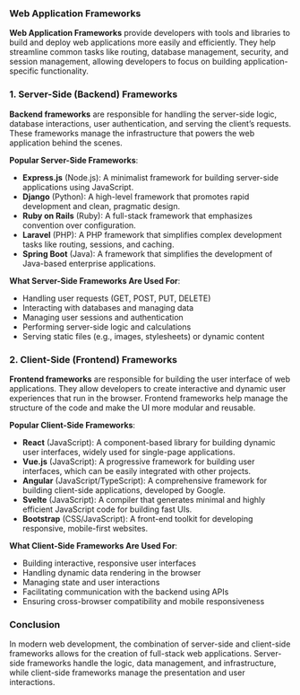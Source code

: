 ### Web Application Frameworks

**Web Application Frameworks** provide developers with tools and libraries to build and deploy web applications more easily and efficiently. They help streamline common tasks like routing, database management, security, and session management, allowing developers to focus on building application-specific functionality.

### 1. **Server-Side (Backend) Frameworks**

**Backend frameworks** are responsible for handling the server-side logic, database interactions, user authentication, and serving the client’s requests. These frameworks manage the infrastructure that powers the web application behind the scenes.

**Popular Server-Side Frameworks**:
- **Express.js** (Node.js): A minimalist framework for building server-side applications using JavaScript.
- **Django** (Python): A high-level framework that promotes rapid development and clean, pragmatic design.
- **Ruby on Rails** (Ruby): A full-stack framework that emphasizes convention over configuration.
- **Laravel** (PHP): A PHP framework that simplifies complex development tasks like routing, sessions, and caching.
- **Spring Boot** (Java): A framework that simplifies the development of Java-based enterprise applications.

**What Server-Side Frameworks Are Used For**:
- Handling user requests (GET, POST, PUT, DELETE)
- Interacting with databases and managing data
- Managing user sessions and authentication
- Performing server-side logic and calculations
- Serving static files (e.g., images, stylesheets) or dynamic content

### 2. **Client-Side (Frontend) Frameworks**

**Frontend frameworks** are responsible for building the user interface of web applications. They allow developers to create interactive and dynamic user experiences that run in the browser. Frontend frameworks help manage the structure of the code and make the UI more modular and reusable.

**Popular Client-Side Frameworks**:
- **React** (JavaScript): A component-based library for building dynamic user interfaces, widely used for single-page applications.
- **Vue.js** (JavaScript): A progressive framework for building user interfaces, which can be easily integrated with other projects.
- **Angular** (JavaScript/TypeScript): A comprehensive framework for building client-side applications, developed by Google.
- **Svelte** (JavaScript): A compiler that generates minimal and highly efficient JavaScript code for building fast UIs.
- **Bootstrap** (CSS/JavaScript): A front-end toolkit for developing responsive, mobile-first websites.

**What Client-Side Frameworks Are Used For**:
- Building interactive, responsive user interfaces
- Handling dynamic data rendering in the browser
- Managing state and user interactions
- Facilitating communication with the backend using APIs
- Ensuring cross-browser compatibility and mobile responsiveness

### Conclusion
In modern web development, the combination of server-side and client-side frameworks allows for the creation of full-stack web applications. Server-side frameworks handle the logic, data management, and infrastructure, while client-side frameworks manage the presentation and user interactions.

